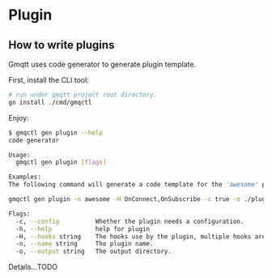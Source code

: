 # Plugin

## How to write plugins
Gmqtt uses code generator to generate plugin template. 

First, install the CLI tool:
```bash
# run under gmqtt project root directory. 
go install ./cmd/gmqctl 
```
Enjoy: 
```bash
$ gmqctl gen plugin --help
code generator

Usage:
  gmqctl gen plugin [flags]

Examples:
The following command will generate a code template for the 'awesome' plugin, which makes use of OnConnect and OnSubscribe hook and enables the configuration in ./plugins directory.

gmqctl gen plugin -n awesome -H OnConnect,OnSubscribe -c true -o ./plugins

Flags:
  -c, --config          Whether the plugin needs a configuration.
  -h, --help            help for plugin
  -H, --hooks string    The hooks use by the plugin, multiple hooks are separated by ','
  -n, --name string     The plugin name.
  -o, --output string   The output directory.

```

Details...TODO
